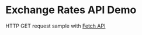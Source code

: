 # Exchange Rates API Demo

HTTP GET request sample with <a href="https://github.com/typicode/json-server">Fetch API</a> 